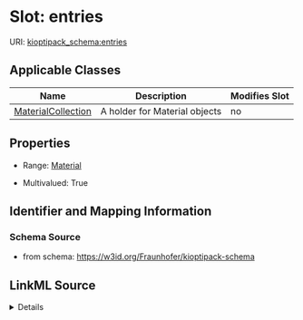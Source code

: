 # Slot: entries

URI: [kioptipack_schema:entries](https://w3id.org/Fraunhofer/kioptipack-schema/entries)



<!-- no inheritance hierarchy -->




## Applicable Classes

| Name | Description | Modifies Slot |
| --- | --- | --- |
[MaterialCollection](MaterialCollection.md) | A holder for Material objects |  no  |







## Properties

* Range: [Material](Material.md)

* Multivalued: True





## Identifier and Mapping Information







### Schema Source


* from schema: https://w3id.org/Fraunhofer/kioptipack-schema




## LinkML Source

<details>
```yaml
name: entries
from_schema: https://w3id.org/Fraunhofer/kioptipack-schema
rank: 1000
multivalued: true
alias: entries
owner: MaterialCollection
domain_of:
- MaterialCollection
range: Material
inlined: true

```
</details>